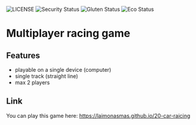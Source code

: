 ![LICENSE](https://img.shields.io/badge/license-MIT-blue.svg?style=flat-square)
![Security Status](https://img.shields.io/security-headers?label=Security&url=https%3A%2F%2Fgithub.com&style=flat-square)
![Gluten Status](https://img.shields.io/badge/Gluten-Free-green.svg)
![Eco Status](https://img.shields.io/badge/ECO-Friendly-green.svg)


# Multiplayer racing game

## Features
- playable on a single device (computer)
- single track (straight line)
- max 2 players

## Link
You can play this game here: https://laimonasmas.github.io/20-car-raicing